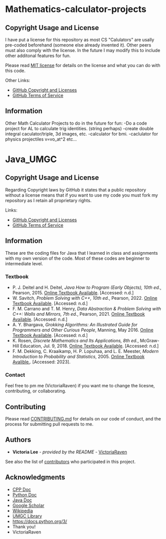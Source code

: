 # Mathematics-calculator-projects
## Copyright Usage and License

I have put a license for this repository as most CS "Calulators" are usally pre-coded beforehand (someone else already invented it). Other peers must also comply with the license. In the future I may modify this to include other additonal features for fun.

Please read [MIT license](LICENSE.md) for details on the license and what you can do with this code.

Other Links:  
- [GitHub Copyright and Licenses](https://docs.github.com/en/repositories/managing-your-repositorys-settings-and-features/customizing-your-repository/licensing-a-repository)
- [GitHub Terms of Service](https://docs.github.com/en/site-policy/github-terms/github-terms-of-service)

## Information
Other Math Calculator Projects to do in the future for fun:
-Do a code project for AL to calculate trig identities. (string perhaps)
-create double integral caculator/triple, 3d images, etc.
-calculator for bmi.
-caclulator for physics projectiles v=vo_at^2 etc...


# Java_UMGC
## Copyright Usage and License

Regarding Copyright laws by GitHub it states that a public repository without a license means that if you want to use my code you must fork my repository as I retain all proprietary rights.

Links:  
- [GitHub Copyright and Licenses](https://docs.github.com/en/repositories/managing-your-repositorys-settings-and-features/customizing-your-repository/licensing-a-repository)
- [GitHub Terms of Service](https://docs.github.com/en/site-policy/github-terms/github-terms-of-service)

## Information

These are the coding files for Java that I learned in class and assignments with my own version of the code.
Most of these codes are beginner to intermediate level.

### Textbook
- P. J. Deitel and H. Deitel, *Java How to Program (Early Objects), 10th ed.*, Pearson, 2015. [Online Textbook Available](https://learning.oreilly.com/library/view/javatm-how-to/9780133813036/). [Accessed: n.d.]
- W. Savitch, *Problem Solving with C++, 10th ed.*, Pearson, 2022. [Online Textbook Available](https://www.pearson.com/en-us/subject-catalog/p/problem-solving-with-c/P200000003225/9780137982226). [Accessed: n.d.]
- F. M. Carrano and T. M. Henry, *Data Abstraction & Problem Solving with C++: Walls and Mirrors, 7th ed.*, Pearson, 2021. [Online Textbook Available](https://www.pearson.com/en-us/subject-catalog/p/data-abstraction--problem-solving-with-c-walls-and-mirrors/P200000003514/9780137516759). [Accessed: n.d.]
- A. Y. Bhargava, *Grokking Algorithms: An Illustrated Guide for Programmers and Other Curious People*, Manning, May 2016. [Online Textbook Available](https://www.manning.com/books/grokking-algorithms). [Accessed: n.d.]
- K. Rosen, *Discrete Mathematics and Its Applications, 8th ed.*, McGraw-Hill Education, Jul. 9, 2018. [Online Textbook Available](https://www.mheducation.com/highered/product/Discrete-Mathematics-and-Its-Applications-Rosen.html). [Accessed: n.d.]
- F. M. Dekking, C. Kraaikamp, H. P. Lopuhaa, and L. E. Meester, *Modern Introduction to Probability and Statistics*, 2005. [Online Textbook Avalible.](http://link.springer.com/book/10.1007/1-84628-168-7). [Accessed: 2023].

### Contact

Feel free to pm me (VictoriaRaven) if you want me to change the licesne, contributing, or collaborating.

## Contributing

Please read [CONTRIBUTING.md](README.md) for details on our code
of conduct, and the process for submitting pull requests to me.

## Authors
  - **Victoria Lee** - *provided by the README* -
    [VictoriaRaven](https://github.com/VictoriaRaven)

See also the list of
[contributors](https://github.com/VictoriaRaven/Database-Projects-with-SQL/edit/main/README.md)
who participated in this project.

## Acknowledgments
- [CPP Doc](https://isocpp.org/std/the-standard)
- [Python Doc](https://docs.python.org/3/)
- [Java Doc](https://docs.oracle.com/javase/8/javase-books.htm)
- [Google Scholar](https://scholar.google.com/)
- [Wikipedia](https://www.wikipedia.org/)
- [UMGC Library](https://libguides.umgc.edu/home)
- https://docs.python.org/3/
 - Thank you!
 - VictoriaRaven







